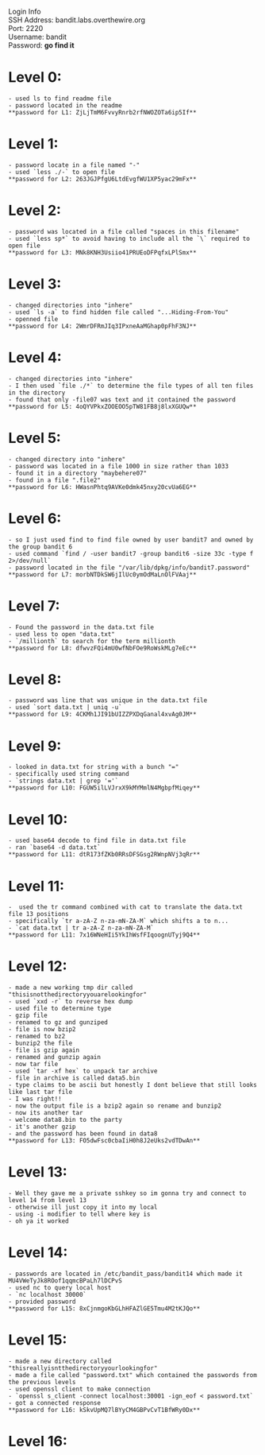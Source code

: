 Login Info  
SSH Address: bandit.labs.overthewire.org  
Port: 2220  
Username: bandit  
Password: **go find it**  

# Level 0:
	- used ls to find readme file
	- password located in the readme 
	**password for L1: ZjLjTmM6FvvyRnrb2rfNWOZOTa6ip5If**
# Level 1:
	- password locate in a file named "-"
	- used `less ./-` to open file
	**password for L2: 263JGJPfgU6LtdEvgfWU1XP5yac29mFx**
# Level 2: 
	- password was located in a file called "spaces in this filename" 
	- used `less sp*` to avoid having to include all the `\` required to open file
	**password for L3: MNk8KNH3Usiio41PRUEoDFPqfxLPlSmx**
# Level 3:
	- changed directories into "inhere"
	- used `ls -a` to find hidden file called "...Hiding-From-You"
	- openned file
	**password for L4: 2WmrDFRmJIq3IPxneAaMGhap0pFhF3NJ**
# Level 4:
	- changed directories into "inhere"
	- I then used `file ./*` to determine the file types of all ten files in the directory
	- found that only -file07 was text and it contained the password
	**password for L5: 4oQYVPkxZOOEOO5pTW81FB8j8lxXGUQw**
# Level 5:
	- changed directory into "inhere"
	- password was located in a file 1000 in size rather than 1033 
	- found it in a directory "maybehere07" 
	- found in a file ".file2"
	**password for L6: HWasnPhtq9AVKe0dmk45nxy20cvUa6EG**
# Level 6: 
	- so I just used find to find file owned by user bandit7 and owned by the group bandit 6
	- used command `find / -user bandit7 -group bandit6 -size 33c -type f 2>/dev/null`
	- password located in the file "/var/lib/dpkg/info/bandit7.password"
	**password for L7: morbNTDkSW6jIlUc0ymOdMaLnOlFVAaj**
# Level 7:
	- Found the password in the data.txt file
	- used less to open "data.txt"
	- `/millionth` to search for the term millionth
	**password for L8: dfwvzFQi4mU0wfNbFOe9RoWskMLg7eEc**
# Level 8: 
	- password was line that was unique in the data.txt file
	- used `sort data.txt | uniq -u`
	**password for L9: 4CKMh1JI91bUIZZPXDqGanal4xvAg0JM**
# Level 9:
	- looked in data.txt for string with a bunch "="
	- specifically used string command 
	- `strings data.txt | grep '='`
	**password for L10: FGUW5ilLVJrxX9kMYMmlN4MgbpfMiqey**
# Level 10:
	- used base64 decode to find file in data.txt file
	- ran `base64 -d data.txt`
	**password for L11: dtR173fZKb0RRsDFSGsg2RWnpNVj3qRr**
# Level 11:
	-  used the tr command combined with cat to translate the data.txt file 13 positions
	- specifically `tr a-zA-Z n-za-mN-ZA-M` which shifts a to n...
	- `cat data.txt | tr a-zA-Z n-za-mN-ZA-M`
	**password for L11: 7x16WNeHIi5YkIhWsfFIqoognUTyj9Q4**
# Level 12: 
	- made a new working tmp dir called "thisisnotthedirectoryyouarelookingfor"
	- used `xxd -r` to reverse hex dump
	- used file to determine type
	- gzip file 
	- renamed to gz and gunziped
	- file is now bzip2
	- renamed to bz2
	- bunzip2 the file
	- file is gzip again
	- renamed and gunzip again
	- now tar file
	- used `tar -xf hex` to unpack tar archive
	- file in archive is called data5.bin
	- type claims to be ascii but honestly I dont believe that still looks like last tar file
	- I was right!!
	- now the output file is a bzip2 again so rename and bunzip2
	- now its another tar
	- welcome data8.bin to the party
	- it's another gzip
	- and the password has been found in data8
	**password for L13: FO5dwFsc0cbaIiH0h8J2eUks2vdTDwAn**
# Level 13:
	- Well they gave me a private sshkey so im gonna try and connect to level 14 from level 13
	- otherwise ill just copy it into my local 
	- using -i modifier to tell where key is
	- oh ya it worked
# Level 14:
	- passwords are located in /etc/bandit_pass/bandit14 which made it MU4VWeTyJk8ROof1qqmcBPaLh7lDCPvS
	- used nc to query local host
	- `nc localhost 30000`
	- provided password 
	**password for L15: 8xCjnmgoKbGLhHFAZlGE5Tmu4M2tKJQo**
# Level 15:
	- made a new directory called "thisreallyisntthedirectoryyourlookingfor"
	- made a file called "password.txt" which contained the passwords from the previous levels
	- used openssl client to make connection
	- `openssl s_client -connect localhost:30001 -ign_eof < password.txt`
	- got a connected response
	**password for L16: kSkvUpMQ7lBYyCM4GBPvCvT1BfWRy0Dx**
# Level 16:

	
	
